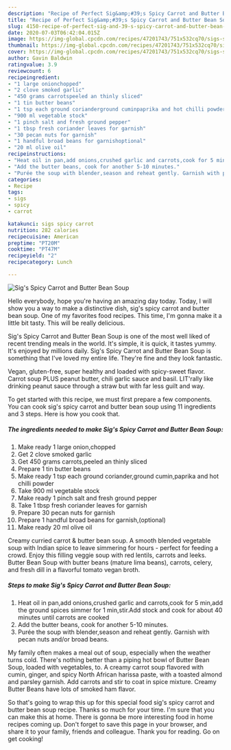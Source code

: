 ```yaml
---
description: "Recipe of Perfect Sig&amp;#39;s Spicy Carrot and Butter Bean Soup"
title: "Recipe of Perfect Sig&amp;#39;s Spicy Carrot and Butter Bean Soup"
slug: 4150-recipe-of-perfect-sig-and-39-s-spicy-carrot-and-butter-bean-soup
date: 2020-07-03T06:42:04.015Z
image: https://img-global.cpcdn.com/recipes/47201743/751x532cq70/sigs-spicy-carrot-and-butter-bean-soup-recipe-main-photo.jpg
thumbnail: https://img-global.cpcdn.com/recipes/47201743/751x532cq70/sigs-spicy-carrot-and-butter-bean-soup-recipe-main-photo.jpg
cover: https://img-global.cpcdn.com/recipes/47201743/751x532cq70/sigs-spicy-carrot-and-butter-bean-soup-recipe-main-photo.jpg
author: Gavin Baldwin
ratingvalue: 3.9
reviewcount: 6
recipeingredient:
- "1 large onionchopped"
- "2 clove smoked garlic"
- "450 grams carrotspeeled an thinly sliced"
- "1 tin butter beans"
- "1 tsp each ground corianderground cuminpaprika and hot chilli powder"
- "900 ml vegetable stock"
- "1 pinch salt and fresh ground pepper"
- "1 tbsp fresh coriander leaves for garnish"
- "30 pecan nuts for garnish"
- "1 handful broad beans for garnishoptional"
- "20 ml olive oil"
recipeinstructions:
- "Heat oil in pan,add onions,crushed garlic and carrots,cook for 5 min,add the ground spices simmer for 1 min,stir.Add stock and cook for about 40 minutes until carrots are cooked"
- "Add the butter beans, cook for another 5-10 minutes."
- "Purée the soup with blender,season and reheat gently. Garnish with pecan nuts and/or broad beans."
categories:
- Recipe
tags:
- sigs
- spicy
- carrot

katakunci: sigs spicy carrot 
nutrition: 282 calories
recipecuisine: American
preptime: "PT20M"
cooktime: "PT47M"
recipeyield: "2"
recipecategory: Lunch

---
```



![Sig&#39;s Spicy Carrot and Butter Bean Soup](https://img-global.cpcdn.com/recipes/47201743/751x532cq70/sigs-spicy-carrot-and-butter-bean-soup-recipe-main-photo.jpg)

Hello everybody, hope you're having an amazing day today. Today, I will show you a way to make a distinctive dish, sig&#39;s spicy carrot and butter bean soup. One of my favorites food recipes. This time, I'm gonna make it a little bit tasty. This will be really delicious.

Sig&#39;s Spicy Carrot and Butter Bean Soup is one of the most well liked of recent trending meals in the world. It's simple, it is quick, it tastes yummy. It's enjoyed by millions daily. Sig&#39;s Spicy Carrot and Butter Bean Soup is something that I've loved my entire life. They're fine and they look fantastic.

Vegan, gluten-free, super healthy and loaded with spicy-sweet flavor. Carrot soup PLUS peanut butter, chili garlic sauce and basil. LIT&#39;rally like drinking peanut sauce through a straw but with far less guilt and way.


To get started with this recipe, we must first prepare a few components. You can cook sig&#39;s spicy carrot and butter bean soup using 11 ingredients and 3 steps. Here is how you cook that.

<!--inarticleads1-->

##### The ingredients needed to make Sig&#39;s Spicy Carrot and Butter Bean Soup:

1. Make ready 1 large onion,chopped
1. Get 2 clove smoked garlic
1. Get 450 grams carrots,peeled an thinly sliced
1. Prepare 1 tin butter beans
1. Make ready 1 tsp each ground coriander,ground cumin,paprika and hot chilli powder
1. Take 900 ml vegetable stock
1. Make ready 1 pinch salt and fresh ground pepper
1. Take 1 tbsp fresh coriander leaves for garnish
1. Prepare 30 pecan nuts for garnish
1. Prepare 1 handful broad beans for garnish,(optional)
1. Make ready 20 ml olive oil


Creamy curried carrot &amp; butter bean soup. A smooth blended vegetable soup with Indian spice to leave simmering for hours - perfect for feeding a crowd. Enjoy this filling veggie soup with red lentils, carrots and leeks. Butter Bean Soup with butter beans (mature lima beans), carrots, celery, and fresh dill in a flavorful tomato vegan broth. 

<!--inarticleads2-->

##### Steps to make Sig&#39;s Spicy Carrot and Butter Bean Soup:

1. Heat oil in pan,add onions,crushed garlic and carrots,cook for 5 min,add the ground spices simmer for 1 min,stir.Add stock and cook for about 40 minutes until carrots are cooked
1. Add the butter beans, cook for another 5-10 minutes.
1. Purée the soup with blender,season and reheat gently. Garnish with pecan nuts and/or broad beans.


My family often makes a meal out of soup, especially when the weather turns cold. There&#39;s nothing better than a piping hot bowl of Butter Bean Soup, loaded with vegetables, to. A creamy carrot soup flavored with cumin, ginger, and spicy North African harissa paste, with a toasted almond and parsley garnish. Add carrots and stir to coat in spice mixture. Creamy Butter Beans have lots of smoked ham flavor. 

So that's going to wrap this up for this special food sig&#39;s spicy carrot and butter bean soup recipe. Thanks so much for your time. I'm sure that you can make this at home. There is gonna be more interesting food in home recipes coming up. Don't forget to save this page in your browser, and share it to your family, friends and colleague. Thank you for reading. Go on get cooking!

